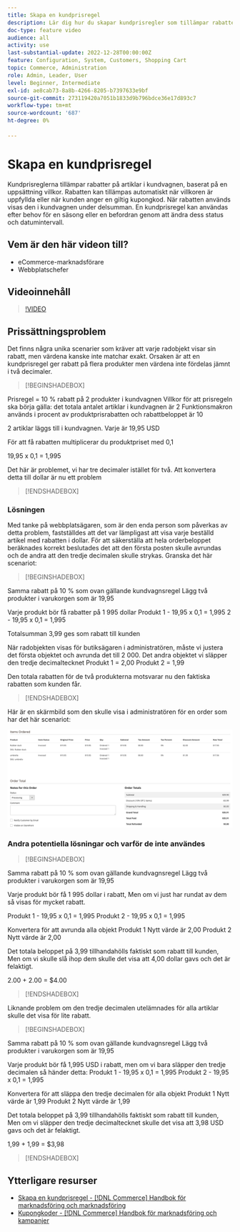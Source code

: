 ```yaml
---
title: Skapa en kundprisregel
description: Lär dig hur du skapar kundprisregler som tillämpar rabatter i kundvagnen baserat på en uppsättning villkor.
doc-type: feature video
audience: all
activity: use
last-substantial-update: 2022-12-28T00:00:00Z
feature: Configuration, System, Customers, Shopping Cart
topic: Commerce, Administration
role: Admin, Leader, User
level: Beginner, Intermediate
exl-id: ae8cab73-8a8b-4266-8205-b7397633e9bf
source-git-commit: 273119420a7051b1833d9b796bdce36e17d893c7
workflow-type: tm+mt
source-wordcount: '687'
ht-degree: 0%

---
```


# Skapa en kundprisregel

Kundprisreglerna tillämpar rabatter på artiklar i kundvagnen, baserat på en uppsättning villkor. Rabatten kan tillämpas automatiskt när villkoren är uppfyllda eller när kunden anger en giltig kupongkod. När rabatten används visas den i kundvagnen under delsumman. En kundprisregel kan användas efter behov för en säsong eller en befordran genom att ändra dess status och datumintervall.

## Vem är den här videon till?

- eCommerce-marknadsförare
- Webbplatschefer

## Videoinnehåll

>[!VIDEO](https://video.tv.adobe.com/v/343835?quality=12&learn=on)

## Prissättningsproblem

Det finns några unika scenarier som kräver att varje radobjekt visar sin rabatt, men värdena kanske inte matchar exakt. Orsaken är att en kundprisregel ger rabatt på flera produkter men värdena inte fördelas jämnt i två decimaler.

>[!BEGINSHADEBOX]

Prisregel = 10 % rabatt på 2 produkter i kundvagnen
Villkor för att prisregeln ska börja gälla: det totala antalet artiklar i kundvagnen är 2
Funktionsmakron används i procent av produktprisrabatten och rabattbeloppet är 10

2 artiklar läggs till i kundvagnen. Varje är 19,95 USD

För att få rabatten multiplicerar du produktpriset med 0,1

19,95 x 0,1 = 1,995

Det här är problemet, vi har tre decimaler istället för två. Att konvertera detta till dollar är nu ett problem

>[!ENDSHADEBOX]

### Lösningen

Med tanke på webbplatsägaren, som är den enda person som påverkas av detta problem, fastställdes att det var lämpligast att visa varje beställd artikel med rabatten i dollar. För att säkerställa att hela orderbeloppet beräknades korrekt beslutades det att den första posten skulle avrundas och de andra att den tredje decimalen skulle strykas. Granska det här scenariot:

>[!BEGINSHADEBOX]

Samma rabatt på 10 % som ovan gällande kundvagnsregel
Lägg två produkter i varukorgen som är 19,95

Varje produkt bör få rabatter på 1 995 dollar
Produkt 1 - 19,95 x 0,1 = 1,995
2 - 19,95 x 0,1 = 1,995

Totalsumman 3,99 ges som rabatt till kunden

När radobjekten visas för butiksägaren i administratören,
måste vi justera det första objektet och avrunda det till 2 000. Det andra objektet vi släpper den tredje decimaltecknet
Produkt 1 = 2,00
Produkt 2 = 1,99

Den totala rabatten för de två produkterna motsvarar nu den faktiska rabatten som kunden får.
>[!ENDSHADEBOX]

Här är en skärmbild som den skulle visa i administratören för en order som har det här scenariot:

![Administratörsvy som visar ordnade objekt med olika värden](../assets/commerce-admin-cart-price-rule-values-different.png)

### Andra potentiella lösningar och varför de inte användes

>[!BEGINSHADEBOX]

Samma rabatt på 10 % som ovan gällande kundvagnsregel
Lägg två produkter i varukorgen som är 19,95

Varje produkt bör få 1 995 dollar i rabatt,
Men om vi just har rundat av dem så visas för mycket rabatt.

Produkt 1 - 19,95 x 0,1 = 1,995
Produkt 2 - 19,95 x 0,1 = 1,995

Konvertera för att avrunda alla objekt
Produkt 1 Nytt värde är 2,00
Produkt 2 Nytt värde är 2,00

Det totala beloppet på 3,99 tillhandahölls faktiskt som rabatt till kunden,
Men om vi skulle slå ihop dem skulle det visa att 4,00 dollar gavs och det är felaktigt.

2.00 + 2.00 = $4.00

>[!ENDSHADEBOX]

Liknande problem om den tredje decimalen utelämnades för alla artiklar skulle det visa för lite rabatt.

>[!BEGINSHADEBOX]

Samma rabatt på 10 % som ovan gällande kundvagnsregel
Lägg två produkter i varukorgen som är 19,95

Varje produkt bör få 1,995 USD i rabatt, men om vi bara släpper den tredje decimalen så händer detta:
Produkt 1 - 19,95 x 0,1 = 1,995
Produkt 2 - 19,95 x 0,1 = 1,995

Konvertera för att släppa den tredje decimalen för alla objekt
Produkt 1 Nytt värde är 1,99
Produkt 2 Nytt värde är 1,99

Det totala beloppet på 3,99 tillhandahölls faktiskt som rabatt till kunden,
Men om vi släpper den tredje decimaltecknet skulle det visa att 3,98 USD gavs och det är felaktigt.

1,99 + 1,99 = $3,98

>[!ENDSHADEBOX]


## Ytterligare resurser

- [Skapa en kundprisregel - [!DNL Commerce] Handbok för marknadsföring och marknadsföring](https://experienceleague.adobe.com/docs/commerce-admin/marketing/promotions/cart-rules/price-rules-cart-create.html)
- [Kupongkoder - [!DNL Commerce] Handbok för marknadsföring och kampanjer](https://experienceleague.adobe.com/docs/commerce-admin/marketing/promotions/cart-rules/price-rules-cart-coupon.html)
